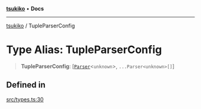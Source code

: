[**tsukiko**](../README.md) • **Docs**

***

[tsukiko](../README.md) / TupleParserConfig

# Type Alias: TupleParserConfig

> **TupleParserConfig**: [[`Parser`](../classes/Parser.md)\<`unknown`\>, `...Parser<unknown>[]`]

## Defined in

[src/types.ts:30](https://github.com/BIYUEHU/tsukiko/blob/aa7a414bb89555b3910dd9d229f505891bded4ee/src/types.ts#L30)
